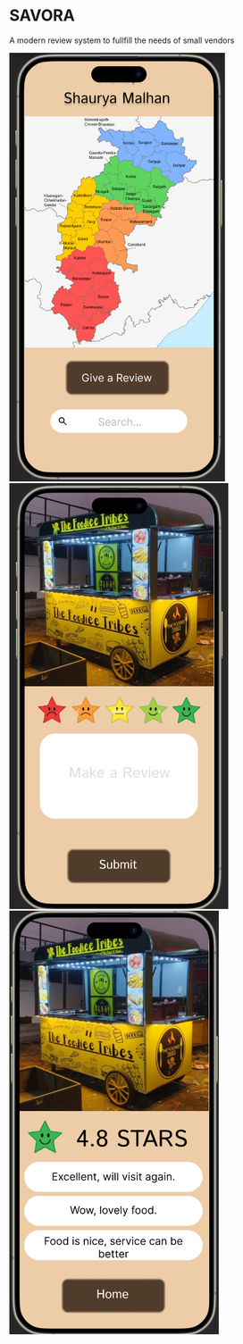 # SAVORA

A modern review system to fullfill the needs of small vendors

![main](main.png)
![img](img.png)
![image](image.png)
